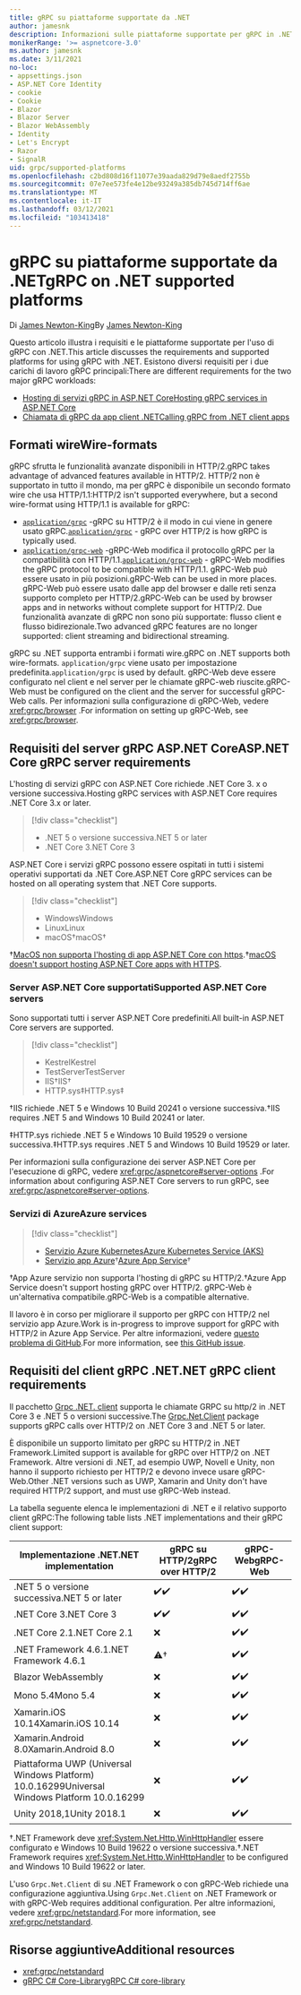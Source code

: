 ```yaml
---
title: gRPC su piattaforme supportate da .NET
author: jamesnk
description: Informazioni sulle piattaforme supportate per gRPC in .NET.
monikerRange: '>= aspnetcore-3.0'
ms.author: jamesnk
ms.date: 3/11/2021
no-loc:
- appsettings.json
- ASP.NET Core Identity
- cookie
- Cookie
- Blazor
- Blazor Server
- Blazor WebAssembly
- Identity
- Let's Encrypt
- Razor
- SignalR
uid: grpc/supported-platforms
ms.openlocfilehash: c2bd808d16f11077e39aada829d79e8aedf2755b
ms.sourcegitcommit: 07e7ee573fe4e12be93249a385db745d714ff6ae
ms.translationtype: MT
ms.contentlocale: it-IT
ms.lasthandoff: 03/12/2021
ms.locfileid: "103413418"
---
```

# <a name="grpc-on-net-supported-platforms"></a><span data-ttu-id="4114a-103">gRPC su piattaforme supportate da .NET</span><span class="sxs-lookup"><span data-stu-id="4114a-103">gRPC on .NET supported platforms</span></span>

<span data-ttu-id="4114a-104">Di [James Newton-King](https://twitter.com/jamesnk)</span><span class="sxs-lookup"><span data-stu-id="4114a-104">By [James Newton-King](https://twitter.com/jamesnk)</span></span>

<span data-ttu-id="4114a-105">Questo articolo illustra i requisiti e le piattaforme supportate per l'uso di gRPC con .NET.</span><span class="sxs-lookup"><span data-stu-id="4114a-105">This article discusses the requirements and supported platforms for using gRPC with .NET.</span></span> <span data-ttu-id="4114a-106">Esistono diversi requisiti per i due carichi di lavoro gRPC principali:</span><span class="sxs-lookup"><span data-stu-id="4114a-106">There are different requirements for the two major gRPC workloads:</span></span>

* [<span data-ttu-id="4114a-107">Hosting di servizi gRPC in ASP.NET Core</span><span class="sxs-lookup"><span data-stu-id="4114a-107">Hosting gRPC services in ASP.NET Core</span></span>](#aspnet-core-grpc-server-requirements)
* [<span data-ttu-id="4114a-108">Chiamata di gRPC da app client .NET</span><span class="sxs-lookup"><span data-stu-id="4114a-108">Calling gRPC from .NET client apps</span></span>](#net-grpc-client-requirements)

## <a name="wire-formats"></a><span data-ttu-id="4114a-109">Formati wire</span><span class="sxs-lookup"><span data-stu-id="4114a-109">Wire-formats</span></span>

<span data-ttu-id="4114a-110">gRPC sfrutta le funzionalità avanzate disponibili in HTTP/2.</span><span class="sxs-lookup"><span data-stu-id="4114a-110">gRPC takes advantage of advanced features available in HTTP/2.</span></span> <span data-ttu-id="4114a-111">HTTP/2 non è supportato in tutto il mondo, ma per gRPC è disponibile un secondo formato wire che usa HTTP/1.1:</span><span class="sxs-lookup"><span data-stu-id="4114a-111">HTTP/2 isn't supported everywhere, but a second wire-format using HTTP/1.1 is available for gRPC:</span></span>

* <span data-ttu-id="4114a-112">[`application/grpc`](https://github.com/grpc/grpc/blob/master/doc/PROTOCOL-HTTP2.md) -gRPC su HTTP/2 è il modo in cui viene in genere usato gRPC.</span><span class="sxs-lookup"><span data-stu-id="4114a-112">[`application/grpc`](https://github.com/grpc/grpc/blob/master/doc/PROTOCOL-HTTP2.md) - gRPC over HTTP/2 is how gRPC is typically used.</span></span>
* <span data-ttu-id="4114a-113">[`application/grpc-web`](https://github.com/grpc/grpc/blob/master/doc/PROTOCOL-WEB.md) -gRPC-Web modifica il protocollo gRPC per la compatibilità con HTTP/1.1.</span><span class="sxs-lookup"><span data-stu-id="4114a-113">[`application/grpc-web`](https://github.com/grpc/grpc/blob/master/doc/PROTOCOL-WEB.md) - gRPC-Web modifies the gRPC protocol to be compatible with HTTP/1.1.</span></span> <span data-ttu-id="4114a-114">gRPC-Web può essere usato in più posizioni.</span><span class="sxs-lookup"><span data-stu-id="4114a-114">gRPC-Web can be used in more places.</span></span> <span data-ttu-id="4114a-115">gRPC-Web può essere usato dalle app del browser e dalle reti senza supporto completo per HTTP/2.</span><span class="sxs-lookup"><span data-stu-id="4114a-115">gRPC-Web can be used by browser apps and in networks without complete support for HTTP/2.</span></span> <span data-ttu-id="4114a-116">Due funzionalità avanzate di gRPC non sono più supportate: flusso client e flusso bidirezionale.</span><span class="sxs-lookup"><span data-stu-id="4114a-116">Two advanced gRPC features are no longer supported: client streaming and bidirectional streaming.</span></span>

<span data-ttu-id="4114a-117">gRPC su .NET supporta entrambi i formati wire.</span><span class="sxs-lookup"><span data-stu-id="4114a-117">gRPC on .NET supports both wire-formats.</span></span> <span data-ttu-id="4114a-118">`application/grpc` viene usato per impostazione predefinita.</span><span class="sxs-lookup"><span data-stu-id="4114a-118">`application/grpc` is used by default.</span></span> <span data-ttu-id="4114a-119">gRPC-Web deve essere configurato nel client e nel server per le chiamate gRPC-web riuscite.</span><span class="sxs-lookup"><span data-stu-id="4114a-119">gRPC-Web must be configured on the client and the server for successful gRPC-Web calls.</span></span> <span data-ttu-id="4114a-120">Per informazioni sulla configurazione di gRPC-Web, vedere <xref:grpc/browser> .</span><span class="sxs-lookup"><span data-stu-id="4114a-120">For information on setting up gRPC-Web, see <xref:grpc/browser>.</span></span>

## <a name="aspnet-core-grpc-server-requirements"></a><span data-ttu-id="4114a-121">Requisiti del server gRPC ASP.NET Core</span><span class="sxs-lookup"><span data-stu-id="4114a-121">ASP.NET Core gRPC server requirements</span></span>

<span data-ttu-id="4114a-122">L'hosting di servizi gRPC con ASP.NET Core richiede .NET Core 3. x o versione successiva.</span><span class="sxs-lookup"><span data-stu-id="4114a-122">Hosting gRPC services with ASP.NET Core requires .NET Core 3.x or later.</span></span>

> [!div class="checklist"]
>
> * <span data-ttu-id="4114a-123">.NET 5 o versione successiva</span><span class="sxs-lookup"><span data-stu-id="4114a-123">.NET 5 or later</span></span>
> * <span data-ttu-id="4114a-124">.NET Core 3</span><span class="sxs-lookup"><span data-stu-id="4114a-124">.NET Core 3</span></span>

<span data-ttu-id="4114a-125">ASP.NET Core i servizi gRPC possono essere ospitati in tutti i sistemi operativi supportati da .NET Core.</span><span class="sxs-lookup"><span data-stu-id="4114a-125">ASP.NET Core gRPC services can be hosted on all operating system that .NET Core supports.</span></span>

> [!div class="checklist"]
>
> * <span data-ttu-id="4114a-126">Windows</span><span class="sxs-lookup"><span data-stu-id="4114a-126">Windows</span></span>
> * <span data-ttu-id="4114a-127">Linux</span><span class="sxs-lookup"><span data-stu-id="4114a-127">Linux</span></span>
> * <span data-ttu-id="4114a-128">macOS&dagger;</span><span class="sxs-lookup"><span data-stu-id="4114a-128">macOS&dagger;</span></span>

<span data-ttu-id="4114a-129">&dagger;[MacOS non supporta l'hosting di app ASP.NET Core con https](xref:grpc/troubleshoot#unable-to-start-aspnet-core-grpc-app-on-macos).</span><span class="sxs-lookup"><span data-stu-id="4114a-129">&dagger;[macOS doesn't support hosting ASP.NET Core apps with HTTPS](xref:grpc/troubleshoot#unable-to-start-aspnet-core-grpc-app-on-macos).</span></span>

### <a name="supported-aspnet-core-servers"></a><span data-ttu-id="4114a-130">Server ASP.NET Core supportati</span><span class="sxs-lookup"><span data-stu-id="4114a-130">Supported ASP.NET Core servers</span></span>

<span data-ttu-id="4114a-131">Sono supportati tutti i server ASP.NET Core predefiniti.</span><span class="sxs-lookup"><span data-stu-id="4114a-131">All built-in ASP.NET Core servers are supported.</span></span>

> [!div class="checklist"]
>
> * <span data-ttu-id="4114a-132">Kestrel</span><span class="sxs-lookup"><span data-stu-id="4114a-132">Kestrel</span></span>
> * <span data-ttu-id="4114a-133">TestServer</span><span class="sxs-lookup"><span data-stu-id="4114a-133">TestServer</span></span>
> * <span data-ttu-id="4114a-134">IIS&dagger;</span><span class="sxs-lookup"><span data-stu-id="4114a-134">IIS&dagger;</span></span>
> * <span data-ttu-id="4114a-135">HTTP.sys&Dagger;</span><span class="sxs-lookup"><span data-stu-id="4114a-135">HTTP.sys&Dagger;</span></span>

<span data-ttu-id="4114a-136">&dagger;IIS richiede .NET 5 e Windows 10 Build 20241 o versione successiva.</span><span class="sxs-lookup"><span data-stu-id="4114a-136">&dagger;IIS requires .NET 5 and Windows 10 Build 20241 or later.</span></span>

<span data-ttu-id="4114a-137">&Dagger;HTTP.sys richiede .NET 5 e Windows 10 Build 19529 o versione successiva.</span><span class="sxs-lookup"><span data-stu-id="4114a-137">&Dagger;HTTP.sys requires .NET 5 and Windows 10 Build 19529 or later.</span></span>

<span data-ttu-id="4114a-138">Per informazioni sulla configurazione dei server ASP.NET Core per l'esecuzione di gRPC, vedere <xref:grpc/aspnetcore#server-options> .</span><span class="sxs-lookup"><span data-stu-id="4114a-138">For information about configuring ASP.NET Core servers to run gRPC, see <xref:grpc/aspnetcore#server-options>.</span></span>

### <a name="azure-services"></a><span data-ttu-id="4114a-139">Servizi di Azure</span><span class="sxs-lookup"><span data-stu-id="4114a-139">Azure services</span></span>

> [!div class="checklist"]
>
> * [<span data-ttu-id="4114a-140">Servizio Azure Kubernetes</span><span class="sxs-lookup"><span data-stu-id="4114a-140">Azure Kubernetes Service (AKS)</span></span>](https://azure.microsoft.com/services/kubernetes-service/)
> * <span data-ttu-id="4114a-141">[Servizio app Azure](https://azure.microsoft.com/services/app-service/)&dagger;</span><span class="sxs-lookup"><span data-stu-id="4114a-141">[Azure App Service](https://azure.microsoft.com/services/app-service/)&dagger;</span></span>

<span data-ttu-id="4114a-142">&dagger;App Azure servizio non supporta l'hosting di gRPC su HTTP/2.</span><span class="sxs-lookup"><span data-stu-id="4114a-142">&dagger;Azure App Service doesn't support hosting gRPC over HTTP/2.</span></span> <span data-ttu-id="4114a-143">gRPC-Web è un'alternativa compatibile.</span><span class="sxs-lookup"><span data-stu-id="4114a-143">gRPC-Web is a compatible alternative.</span></span>

<span data-ttu-id="4114a-144">Il lavoro è in corso per migliorare il supporto per gRPC con HTTP/2 nel servizio app Azure.</span><span class="sxs-lookup"><span data-stu-id="4114a-144">Work is in-progress to improve support for gRPC with HTTP/2 in Azure App Service.</span></span> <span data-ttu-id="4114a-145">Per altre informazioni, vedere [questo problema di GitHub](https://github.com/dotnet/AspNetCore/issues/9020).</span><span class="sxs-lookup"><span data-stu-id="4114a-145">For more information, see [this GitHub issue](https://github.com/dotnet/AspNetCore/issues/9020).</span></span>

## <a name="net-grpc-client-requirements"></a><span data-ttu-id="4114a-146">Requisiti del client gRPC .NET</span><span class="sxs-lookup"><span data-stu-id="4114a-146">.NET gRPC client requirements</span></span>

<span data-ttu-id="4114a-147">Il pacchetto [Grpc .NET. client](https://www.nuget.org/packages/Grpc.Net.Client/) supporta le chiamate GRPC su http/2 in .NET Core 3 e .NET 5 o versioni successive.</span><span class="sxs-lookup"><span data-stu-id="4114a-147">The [Grpc.Net.Client](https://www.nuget.org/packages/Grpc.Net.Client/) package supports gRPC calls over HTTP/2 on .NET Core 3 and .NET 5 or later.</span></span>

<span data-ttu-id="4114a-148">È disponibile un supporto limitato per gRPC su HTTP/2 in .NET Framework.</span><span class="sxs-lookup"><span data-stu-id="4114a-148">Limited support is available for gRPC over HTTP/2 on .NET Framework.</span></span> <span data-ttu-id="4114a-149">Altre versioni di .NET, ad esempio UWP, Novell e Unity, non hanno il supporto richiesto per HTTP/2 e devono invece usare gRPC-Web.</span><span class="sxs-lookup"><span data-stu-id="4114a-149">Other .NET versions such as UWP, Xamarin and Unity don't have required HTTP/2 support, and must use gRPC-Web instead.</span></span>

<span data-ttu-id="4114a-150">La tabella seguente elenca le implementazioni di .NET e il relativo supporto client gRPC:</span><span class="sxs-lookup"><span data-stu-id="4114a-150">The following table lists .NET implementations and their gRPC client support:</span></span>

| <span data-ttu-id="4114a-151">Implementazione .NET</span><span class="sxs-lookup"><span data-stu-id="4114a-151">.NET implementation</span></span>                          | <span data-ttu-id="4114a-152">gRPC su HTTP/2</span><span class="sxs-lookup"><span data-stu-id="4114a-152">gRPC over HTTP/2</span></span>   | <span data-ttu-id="4114a-153">gRPC-Web</span><span class="sxs-lookup"><span data-stu-id="4114a-153">gRPC-Web</span></span>   |
|----------------------------------------------|--------------------|------------|
| <span data-ttu-id="4114a-154">.NET 5 o versione successiva</span><span class="sxs-lookup"><span data-stu-id="4114a-154">.NET 5 or later</span></span>                              | <span data-ttu-id="4114a-155">✔️</span><span class="sxs-lookup"><span data-stu-id="4114a-155">✔️</span></span>                | <span data-ttu-id="4114a-156">✔️</span><span class="sxs-lookup"><span data-stu-id="4114a-156">✔️</span></span>         |
| <span data-ttu-id="4114a-157">.NET Core 3</span><span class="sxs-lookup"><span data-stu-id="4114a-157">.NET Core 3</span></span>                                  | <span data-ttu-id="4114a-158">✔️</span><span class="sxs-lookup"><span data-stu-id="4114a-158">✔️</span></span>                | <span data-ttu-id="4114a-159">✔️</span><span class="sxs-lookup"><span data-stu-id="4114a-159">✔️</span></span>         |
| <span data-ttu-id="4114a-160">.NET Core 2.1</span><span class="sxs-lookup"><span data-stu-id="4114a-160">.NET Core 2.1</span></span>                                | ❌                | <span data-ttu-id="4114a-161">✔️</span><span class="sxs-lookup"><span data-stu-id="4114a-161">✔️</span></span>         |
| <span data-ttu-id="4114a-162">.NET Framework 4.6.1</span><span class="sxs-lookup"><span data-stu-id="4114a-162">.NET Framework 4.6.1</span></span>                         | ⚠️&dagger;        | <span data-ttu-id="4114a-163">✔️</span><span class="sxs-lookup"><span data-stu-id="4114a-163">✔️</span></span>         |
| Blazor WebAssembly                           | ❌                | <span data-ttu-id="4114a-164">✔️</span><span class="sxs-lookup"><span data-stu-id="4114a-164">✔️</span></span>         |
| <span data-ttu-id="4114a-165">Mono 5.4</span><span class="sxs-lookup"><span data-stu-id="4114a-165">Mono 5.4</span></span>                                     | ❌                | <span data-ttu-id="4114a-166">✔️</span><span class="sxs-lookup"><span data-stu-id="4114a-166">✔️</span></span>         |
| <span data-ttu-id="4114a-167">Xamarin.iOS 10.14</span><span class="sxs-lookup"><span data-stu-id="4114a-167">Xamarin.iOS 10.14</span></span>                            | ❌                | <span data-ttu-id="4114a-168">✔️</span><span class="sxs-lookup"><span data-stu-id="4114a-168">✔️</span></span>         |
| <span data-ttu-id="4114a-169">Xamarin.Android 8.0</span><span class="sxs-lookup"><span data-stu-id="4114a-169">Xamarin.Android 8.0</span></span>                          | ❌                | <span data-ttu-id="4114a-170">✔️</span><span class="sxs-lookup"><span data-stu-id="4114a-170">✔️</span></span>         |
| <span data-ttu-id="4114a-171">Piattaforma UWP (Universal Windows Platform) 10.0.16299</span><span class="sxs-lookup"><span data-stu-id="4114a-171">Universal Windows Platform 10.0.16299</span></span>        | ❌                | <span data-ttu-id="4114a-172">✔️</span><span class="sxs-lookup"><span data-stu-id="4114a-172">✔️</span></span>         |
| <span data-ttu-id="4114a-173">Unity 2018,1</span><span class="sxs-lookup"><span data-stu-id="4114a-173">Unity 2018.1</span></span>                                 | ❌                | <span data-ttu-id="4114a-174">✔️</span><span class="sxs-lookup"><span data-stu-id="4114a-174">✔️</span></span>         |

<span data-ttu-id="4114a-175">&dagger;.NET Framework deve <xref:System.Net.Http.WinHttpHandler> essere configurato e Windows 10 Build 19622 o versione successiva.</span><span class="sxs-lookup"><span data-stu-id="4114a-175">&dagger;.NET Framework requires <xref:System.Net.Http.WinHttpHandler> to be configured and Windows 10 Build 19622 or later.</span></span>

<span data-ttu-id="4114a-176">L'uso `Grpc.Net.Client` di su .NET Framework o con gRPC-Web richiede una configurazione aggiuntiva.</span><span class="sxs-lookup"><span data-stu-id="4114a-176">Using `Grpc.Net.Client` on .NET Framework or with gRPC-Web requires additional configuration.</span></span> <span data-ttu-id="4114a-177">Per altre informazioni, vedere <xref:grpc/netstandard>.</span><span class="sxs-lookup"><span data-stu-id="4114a-177">For more information, see <xref:grpc/netstandard>.</span></span>

## <a name="additional-resources"></a><span data-ttu-id="4114a-178">Risorse aggiuntive</span><span class="sxs-lookup"><span data-stu-id="4114a-178">Additional resources</span></span>

* <xref:grpc/netstandard>
* [<span data-ttu-id="4114a-179">gRPC C# Core-Library</span><span class="sxs-lookup"><span data-stu-id="4114a-179">gRPC C# core-library</span></span>](https://grpc.io/docs/languages/csharp/quickstart/)
